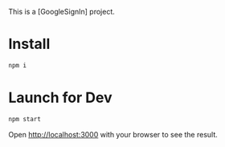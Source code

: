 This is a [GoogleSignIn] project.
# Install

```bash
npm i
```
# Launch for Dev

```bash
npm start
```

Open [http://localhost:3000](http://localhost:3000) with your browser to see the result.